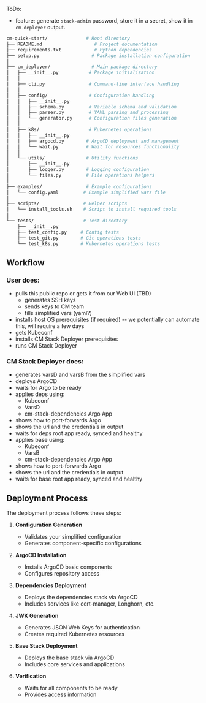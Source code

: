 ToDo:
- feature: generate `stack-admin` password, store it in a secret, show it in `cm-deployer` output.

```bash
cm-quick-start/              # Root directory
├── README.md                   # Project documentation
├── requirements.txt            # Python dependencies
├── setup.py                   # Package installation configuration
│
├── cm_deployer/               # Main package directory
│   ├── __init__.py           # Package initialization
│   │
│   ├── cli.py                # Command-line interface handling
│   │
│   ├── config/               # Configuration handling
│   │   ├── __init__.py
│   │   ├── schema.py         # Variable schema and validation
│   │   ├── parser.py         # YAML parsing and processing
│   │   └── generator.py      # Configuration files generation
│   │
│   ├── k8s/                  # Kubernetes operations
│   │   ├── __init__.py
│   │   ├── argocd.py        # ArgoCD deployment and management
│   │   └── wait.py          # Wait for resources functionality
│   │
│   └── utils/               # Utility functions
│       ├── __init__.py
│       ├── logger.py        # Logging configuration
│       └── files.py         # File operations helpers
│
├── examples/                # Example configurations
│   └── config.yaml         # Example simplified vars file
│
├── scripts/                # Helper scripts
│   └── install_tools.sh    # Script to install required tools
│
└── tests/                  # Test directory
    ├── __init__.py
    ├── test_config.py     # Config tests
    ├── test_git.py        # Git operations tests
    └── test_k8s.py        # Kubernetes operations tests
```

## Workflow
### User does:
- pulls this public repo or gets it from our Web UI (TBD)
  - generates SSH keys
  - sends keys to CM team
  - fills simplified vars (yaml?)
- installs host OS prerequisites (if required) -- we potentially can automate this, will require a few days
- gets Kubeconf
- installs CM Stack Deployer prerequisites
- runs CM Stack Deployer

### CM Stack Deployer does:
- generates varsD and varsB from the simplified vars
- deploys ArgoCD
- waits for Argo to be ready
- applies deps using:
  - Kubeconf
  - VarsD
  - cm-stack-dependencies Argo App
- shows how to port-forwards Argo
- shows the url and the credentials in output
- waits for deps root app ready, synced and healthy
- applies base using:
  - Kubeconf
  - VarsB
  - cm-stack-dependencies Argo App
- shows how to port-forwards Argo
- shows the url and the credentials in output
- waits for base root app ready, synced and healthy


## Deployment Process

The deployment process follows these steps:

1. **Configuration Generation**
   - Validates your simplified configuration
   - Generates component-specific configurations

2. **ArgoCD Installation**
   - Installs ArgoCD basic components
   - Configures repository access

3. **Dependencies Deployment**
   - Deploys the dependencies stack via ArgoCD
   - Includes services like cert-manager, Longhorn, etc.

4. **JWK Generation**
   - Generates JSON Web Keys for authentication
   - Creates required Kubernetes resources

5. **Base Stack Deployment**
   - Deploys the base stack via ArgoCD
   - Includes core services and applications

6. **Verification**
   - Waits for all components to be ready
   - Provides access information